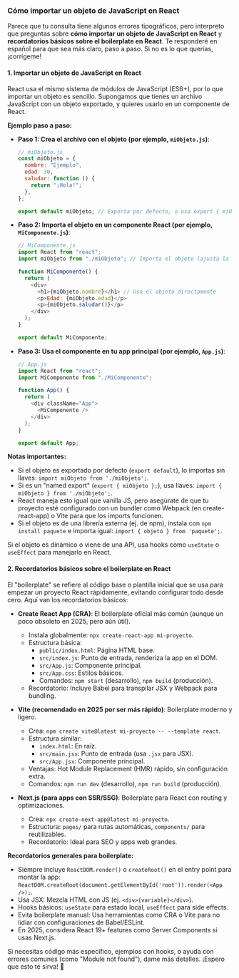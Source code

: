### Cómo importar un objeto de JavaScript en React

Parece que tu consulta tiene algunos errores tipográficos, pero interpreto que preguntas sobre **cómo importar un objeto de JavaScript en React** y **recordatorios básicos sobre el boilerplate en React**. Te responderé en español para que sea más claro, paso a paso. Si no es lo que querías, ¡corrígeme!

#### 1. Importar un objeto de JavaScript en React

React usa el mismo sistema de módulos de JavaScript (ES6+), por lo que importar un objeto es sencillo. Supongamos que tienes un archivo JavaScript con un objeto exportado, y quieres usarlo en un componente de React.

**Ejemplo paso a paso:**

- **Paso 1: Crea el archivo con el objeto (por ejemplo, `miObjeto.js`)**:

  ```javascript
  // miObjeto.js
  const miObjeto = {
    nombre: "Ejemplo",
    edad: 30,
    saludar: function () {
      return "¡Hola!";
    },
  };

  export default miObjeto; // Exporta por defecto, o usa export { miObjeto }; para named export
  ```

- **Paso 2: Importa el objeto en un componente React (por ejemplo, `MiComponente.js`)**:

  ```javascript
  // MiComponente.js
  import React from "react";
  import miObjeto from "./miObjeto"; // Importa el objeto (ajusta la ruta si es necesario)

  function MiComponente() {
    return (
      <div>
        <h1>{miObjeto.nombre}</h1> // Usa el objeto directamente
        <p>Edad: {miObjeto.edad}</p>
        <p>{miObjeto.saludar()}</p>
      </div>
    );
  }

  export default MiComponente;
  ```

- **Paso 3: Usa el componente en tu app principal (por ejemplo, `App.js`)**:

  ```javascript
  // App.js
  import React from "react";
  import MiComponente from "./MiComponente";

  function App() {
    return (
      <div className="App">
        <MiComponente />
      </div>
    );
  }

  export default App;
  ```

**Notas importantes:**

- Si el objeto es exportado por defecto (`export default`), lo importas sin llaves: `import miObjeto from './miObjeto';`.
- Si es un "named export" (`export { miObjeto };`), usa llaves: `import { miObjeto } from './miObjeto';`.
- React maneja esto igual que vanilla JS, pero asegúrate de que tu proyecto esté configurado con un bundler como Webpack (en create-react-app) o Vite para que los imports funcionen.
- Si el objeto es de una librería externa (ej. de npm), instala con `npm install paquete` e importa igual: `import { objeto } from 'paquete';`.

Si el objeto es dinámico o viene de una API, usa hooks como `useState` o `useEffect` para manejarlo en React.

#### 2. Recordatorios básicos sobre el boilerplate en React

El "boilerplate" se refiere al código base o plantilla inicial que se usa para empezar un proyecto React rápidamente, evitando configurar todo desde cero. Aquí van los recordatorios básicos:

- **Create React App (CRA)**: El boilerplate oficial más común (aunque un poco obsoleto en 2025, pero aún útil).

  - Instala globalmente: `npx create-react-app mi-proyecto`.
  - Estructura básica:
    - `public/index.html`: Página HTML base.
    - `src/index.js`: Punto de entrada, renderiza la app en el DOM.
    - `src/App.js`: Componente principal.
    - `src/App.css`: Estilos básicos.
    - Comandos: `npm start` (desarrollo), `npm build` (producción).
  - Recordatorio: Incluye Babel para transpilar JSX y Webpack para bundling.

- **Vite (recomendado en 2025 por ser más rápido)**: Boilerplate moderno y ligero.

  - Crea: `npm create vite@latest mi-proyecto -- --template react`.
  - Estructura similar:
    - `index.html`: En raíz.
    - `src/main.jsx`: Punto de entrada (usa `.jsx` para JSX).
    - `src/App.jsx`: Componente principal.
  - Ventajas: Hot Module Replacement (HMR) rápido, sin configuración extra.
  - Comandos: `npm run dev` (desarrollo), `npm run build` (producción).

- **Next.js (para apps con SSR/SSG)**: Boilerplate para React con routing y optimizaciones.
  - Crea: `npx create-next-app@latest mi-proyecto`.
  - Estructura: `pages/` para rutas automáticas, `components/` para reutilizables.
  - Recordatorio: Ideal para SEO y apps web grandes.

**Recordatorios generales para boilerplate:**

- Siempre incluye `ReactDOM.render()` o `createRoot()` en el entry point para montar la app: `ReactDOM.createRoot(document.getElementById('root')).render(<App />);`.
- Usa JSX: Mezcla HTML con JS (ej. `<div>{variable}</div>`).
- Hooks básicos: `useState` para estado local, `useEffect` para side effects.
- Evita boilerplate manual: Usa herramientas como CRA o Vite para no lidiar con configuraciones de Babel/ESLint.
- En 2025, considera React 19+ features como Server Components si usas Next.js.

Si necesitas código más específico, ejemplos con hooks, o ayuda con errores comunes (como "Module not found"), dame más detalles. ¡Espero que esto te sirva! 🚀
